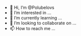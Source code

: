 - 👋 Hi, I’m @Polubelovs
- 👀 I’m interested in ...
- 🌱 I’m currently learning ...
- 💞️ I’m looking to collaborate on ...
- 📫 How to reach me ...

<!---
Polubelovs/Polubelovs is a ✨ special ✨ repository because its `README.md` (this file) appears on your GitHub profile.
You can click the Preview link to take a look at your changes.
---
